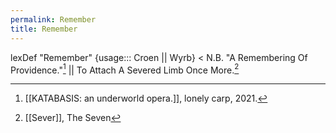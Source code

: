 ```yaml
---
permalink: Remember
title: Remember
---
```

lexDef "Remember" {usage::: Croen || Wyrb} < N.B. "A Remembering Of Providence."[^RememberCroen] || To Attach A Severed Limb Once More.[^RememberWyrb]

[^RememberCroen]: [[KATABASIS: an underworld opera.]], lonely carp, 2021.
[^RememberWyrb]: [[Sever]], The Seven

